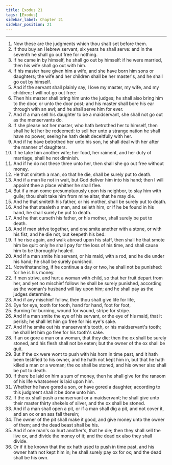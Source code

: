 ```yaml
---
title: Exodus 21
tags: [Exodus]
sidebar_label: Chapter 21
sidebar_position: 21
---
```


---
1. Now these are the judgments which thou shalt set before them.
2. If thou buy an Hebrew servant, six years he shall serve: and in the seventh he shall go out free for nothing.
3. If he came in by himself, he shall go out by himself: if he were married, then his wife shall go out with him.
4. If his master have given him a wife, and she have born him sons or daughters; the wife and her children shall be her master's, and he shall go out by himself.
5. And if the servant shall plainly say, I love my master, my wife, and my children; I will not go out free:
6. Then his master shall bring him unto the judges; he shall also bring him to the door, or unto the door post; and his master shall bore his ear through with an awl; and he shall serve him for ever.
7. And if a man sell his daughter to be a maidservant, she shall not go out as the menservants do.
8. If she please not her master, who hath betrothed her to himself, then shall he let her be redeemed: to sell her unto a strange nation he shall have no power, seeing he hath dealt deceitfully with her.
9. And if he have betrothed her unto his son, he shall deal with her after the manner of daughters.
10. If he take him another wife; her food, her raiment, and her duty of marriage, shall he not diminish.
11. And if he do not these three unto her, then shall she go out free without money.
12. He that smiteth a man, so that he die, shall be surely put to death.
13. And if a man lie not in wait, but God deliver him into his hand; then I will appoint thee a place whither he shall flee.
14. But if a man come presumptuously upon his neighbor, to slay him with guile; thou shalt take him from mine altar, that he may die.
15. And he that smiteth his father, or his mother, shall be surely put to death.
16. And he that stealeth a man, and selleth him, or if he be found in his hand, he shall surely be put to death.
17. And he that curseth his father, or his mother, shall surely be put to death.
18. And if men strive together, and one smite another with a stone, or with his fist, and he die not, but keepeth his bed:
19. If he rise again, and walk abroad upon his staff, then shall he that smote him be quit: only he shall pay for the loss of his time, and shall cause him to be thoroughly healed.
20. And if a man smite his servant, or his maid, with a rod, and he die under his hand; he shall be surely punished.
21. Notwithstanding, if he continue a day or two, he shall not be punished: for he is his money.
22. If men strive, and hurt a woman with child, so that her fruit depart from her, and yet no mischief follow: he shall be surely punished, according as the woman's husband will lay upon him; and he shall pay as the judges determine.
23. And if any mischief follow, then thou shalt give life for life,
24. Eye for eye, tooth for tooth, hand for hand, foot for foot,
25. Burning for burning, wound for wound, stripe for stripe.
26. And if a man smite the eye of his servant, or the eye of his maid, that it perish; he shall let him go free for his eye's sake.
27. And if he smite out his manservant's tooth, or his maidservant's tooth; he shall let him go free for his tooth's sake.
28. If an ox gore a man or a woman, that they die: then the ox shall be surely stoned, and his flesh shall not be eaten; but the owner of the ox shall be quit.
29. But if the ox were wont to push with his horn in time past, and it hath been testified to his owner, and he hath not kept him in, but that he hath killed a man or a woman; the ox shall be stoned, and his owner also shall be put to death.
30. If there be laid on him a sum of money, then he shall give for the ransom of his life whatsoever is laid upon him.
31. Whether he have gored a son, or have gored a daughter, according to this judgment shall it be done unto him.
32. If the ox shall push a manservant or a maidservant; he shall give unto their master thirty shekels of silver, and the ox shall be stoned.
33. And if a man shall open a pit, or if a man shall dig a pit, and not cover it, and an ox or an ass fall therein;
34. The owner of the pit shall make it good, and give money unto the owner of them; and the dead beast shall be his.
35. And if one man's ox hurt another's, that he die; then they shall sell the live ox, and divide the money of it; and the dead ox also they shall divide.
36. Or if it be known that the ox hath used to push in time past, and his owner hath not kept him in; he shall surely pay ox for ox; and the dead shall be his own.
